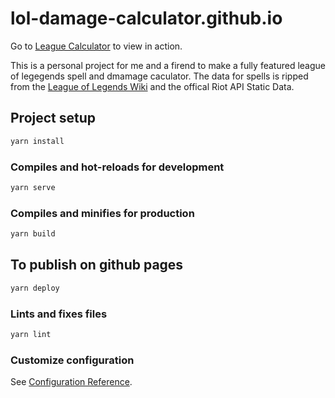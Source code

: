 # lol-damage-calculator.github.io

Go to [League Calculator](https://choochooshoe.github.io) to view in action.

This is a personal project for me and a firend to make a fully featured league of legegends spell and dmamage caculator. The data for spells is ripped from the [League of Legends Wiki](https://leagueoflegends.fandom.com/wiki/League_of_Legends_Wiki) and the offical Riot API Static Data.

## Project setup

```bash
yarn install
```

### Compiles and hot-reloads for development

```bash
yarn serve
```

### Compiles and minifies for production

```bash
yarn build
```

## To publish on github pages

```bash
yarn deploy
```

### Lints and fixes files

```bash
yarn lint
```

### Customize configuration

See [Configuration Reference](https://cli.vuejs.org/config/).
